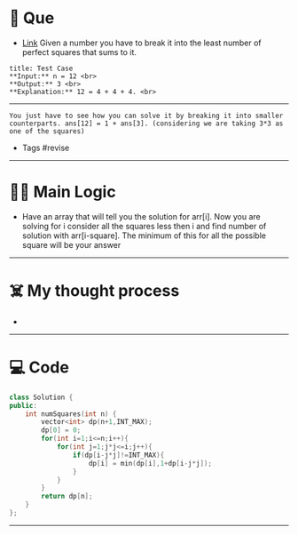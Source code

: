 # 🧩 Que
- [Link](https://leetcode.com/problems/perfect-squares/)
Given a number you have to break it into the least number of perfect squares that sums to it.
```ad-question
title: Test Case
**Input:** n = 12 <br>
**Output:** 3 <br>
**Explanation:** 12 = 4 + 4 + 4. <br>
```

---
```ad-abstract
You just have to see how you can solve it by breaking it into smaller counterparts. ans[12] = 1 + ans[3]. (considering we are taking 3*3 as one of the squares)

```

- Tags #revise 
--- 
# 🕵️‍♂️ Main Logic
- Have an array that will tell you the solution for arr[i]. Now you are solving for i consider all the squares less then i and find number of solution with arr[i-square]. The minimum of this for all the possible square will be your answer

---
# ☠️ My thought process
- 
---

# 💻 Code

```c++
class Solution {
public:
    int numSquares(int n) {
        vector<int> dp(n+1,INT_MAX);
        dp[0] = 0;
        for(int i=1;i<=n;i++){
            for(int j=1;j*j<=i;j++){
                if(dp[i-j*j]!=INT_MAX){
                    dp[i] = min(dp[i],1+dp[i-j*j]);
                }
            }
        }
        return dp[n];
    }
};
```
---
